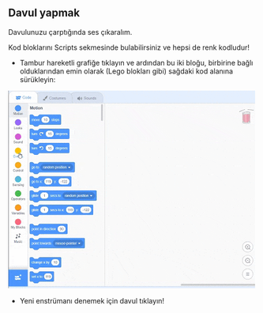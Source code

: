 ## Davul yapmak

Davulunuzu çarptığında ses çıkaralım.

Kod bloklarını Scripts sekmesinde bulabilirsiniz ve hepsi de renk kodludur!

+ Tambur hareketli grafiğe tıklayın ve ardından bu iki bloğu, birbirine bağlı olduklarından emin olarak (Lego blokları gibi) sağdaki kod alanına sürükleyin:

![ekran görüntüsü](images/connect-block.gif)

+ Yeni enstrümanı denemek için davul tıklayın!